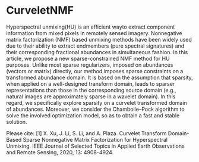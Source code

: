 # CurveletNMF

Hyperspectral unmixing(HU) is an efficient wayto extract component information from mixed pixels in remotely sensed imagery. Nonnegative matrix factorization (NMF) based unmixing methods have been widely used due to their ability to extract endmembers (pure spectral signatures) and their corresponding fractional abundances in  simultaneous fashion. In this article, we propose a new sparse-constrained NMF method for HU purposes. Unlike most sparse regularizers, imposed on abundances (vectors
or matrix) directly, our method imposes sparse constraints on a transformed abundance domain. It is based on the assumption that sparsity, when applied on a well-designed transform domain, leads to sparser representations than those in the corresponding source domain (e.g., natural images are approximately sparse in
a wavelet domain). In this regard, we specifically explore sparsity on a curvelet transformed domain of abundances. Moreover, we consider the Chambolle–Pock algorithm to solve the involved optimization model, so as to obtain a fast and stable solution. 

Please cite:
[1] X. Xu, J. Li, S. Li, and A. Plaza. Curvelet Transform Domain-Based Sparse Nonnegative Matrix Factorization for Hyperspectral Unmixing. IEEE Journal of Selected Topics in Applied Earth Observations and Remote Sensing, 2020, 13: 4908-4924.
